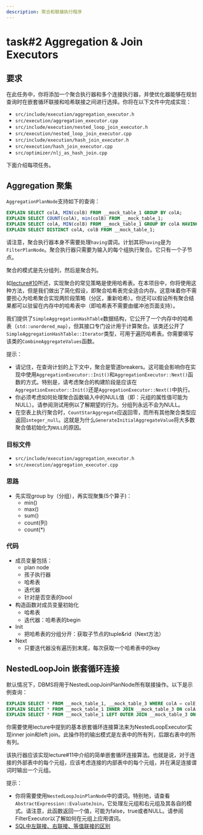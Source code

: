 ```yaml
---
description: 聚合和联接执行程序
---
```


# task#2 Aggregation & Join Executors

## 要求

在此任务中，你将添加一个聚合执行器和多个连接执行器，并使优化器能够在规划查询时在嵌套循环联接和哈希联接之间进行选择。你将在以下文件中完成实现：

* `src/include/execution/aggregation_executor.h`
* `src/execution/aggregation_executor.cpp`
* `src/include/execution/nested_loop_join_executor.h`
* `src/execution/nested_loop_join_executor.cpp`
* `src/include/execution/hash_join_executor.h`
* `src/execution/hash_join_executor.cpp`
* `src/optimizer/nlj_as_hash_join.cpp`

下面介绍每项任务。

## Aggregation 聚集

`AggregationPlanNode`支持如下的查询：

```sql
EXPLAIN SELECT colA, MIN(colB) FROM __mock_table_1 GROUP BY colA;
EXPLAIN SELECT COUNT(colA), min(colB) FROM __mock_table_1;
EXPLAIN SELECT colA, MIN(colB) FROM __mock_table_1 GROUP BY colA HAVING MAX(colB) > 10;
EXPLAIN SELECT DISTINCT colA, colB FROM __mock_table_1;
```

请注意，聚合执行器本身不需要处理`having`谓词。计划其将`having`是为`FilterPlanNode`。聚合执行器只需要为输入的每个组执行聚合。它只有一个子节点。

聚合的模式是先分组列，然后是聚合列。

如[lecture#10](https://15445.courses.cs.cmu.edu/fall2022/slides/)所述，实现聚合的常见策略是使用哈希表。在本项目中，你将使用这种方法，但是我们做出了简化假设，即聚合哈希表完全适合内存。这意味着你不需要担心为哈希聚合实现两阶段策略（分区，重新哈希）。你还可以假设所有聚合结果都可以驻留在内存中的哈希表中（即哈希表不需要由缓冲池页面支持）。

我们提供了`SimpleAggregationHashTable`数据结构，它公开了一个内存中的哈希表（`std::unordered_map`），但其接口专门设计用于计算聚合。该类还公开了`SimpleAggregationHashTable::Iterator`类型，可用于遍历哈希表。你需要填写该类的`CombineAggregateValues`函数。

提示：

* 请记住，在查询计划的上下文中，聚合是管道breakers。这可能会影响你在实现中使用`AggregationExecutor::Init()`和`AggregationExecutor::Next()`函数的方式。特别是，请考虑聚合的构建阶段是应该在`AggregationExecutor::Init()`还是`AggregationExecutor::Next()`中执行。
* 你必须考虑如何处理聚合函数输入中的NULL值（即：元组的属性值可能为NULL）。请参阅测试用例以了解期望的行为。分组列永远不会为NULL。
* 在空表上执行聚合时，`CountStarAggregate`应返回零，而所有其他聚合类型应返回`integer_null`。这就是为什么`GenerateInitialAggregateValue`将大多数聚合值初始化为`NULL`的原因。

### 目标文件

* `src/include/execution/aggregation_executor.h`
* `src/execution/aggregation_executor.cpp`

### 思路

* 先实现group by（分组），再实现聚集(5个算子)：
  * min()
  * max()
  * sum()
  * count(列)
  * count(\*)

### 代码

* 成员变量包括：
  * plan node
  * 孩子执行器
  * 哈希表
  * 迭代器
  * 针对是否空表的bool
* 构造函数对成员变量初始化
  * 哈希表
  * 迭代器：哈希表的begin
* Init
  * 把哈希表的分组分开：获取子节点的tuple\&rid（Next方法）
* Next
  * 只要迭代器没有遍历到末尾，每次获取一个哈希表中的key

## NestedLoopJoin 嵌套循环连接

默认情况下，DBMS将用于NestedLoopJoinPlanNode所有联接操作。以下是示例查询：

```sql
EXPLAIN SELECT * FROM __mock_table_1, __mock_table_3 WHERE colA = colE;
EXPLAIN SELECT * FROM __mock_table_1 INNER JOIN __mock_table_3 ON colA = colE;
EXPLAIN SELECT * FROM __mock_table_1 LEFT OUTER JOIN __mock_table_3 ON colA = colE;
```

你需要使用lecture中提到的基本嵌套循环连接算法来为NestedLoopExecutor实现inner join和left join。此操作符的输出模式是左表中的所有列，后跟右表中的所有列。

该执行器应该实现lecture#11中介绍的简单嵌套循环连接算法。也就是说，对于连接的外部表中的每个元组，应该考虑连接的内部表中的每个元组，并在满足连接谓词时输出一个元组。

提示：

* 你将需要使用`NestedLoopJoinPlanNode`中的谓词。特别地，请查看`AbstractExpression::EvaluateJoin`，它处理左元组和右元组及其各自的模式。请注意，此函数返回一个值，可能为false，true或者NULL。请参阅FilterExecutor以了解如何在元组上应用谓词。
* [SQL中左联接、右联接、等值联接的区别](https://www.jianshu.com/p/e7e6ce1200a4)

